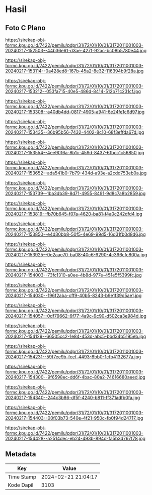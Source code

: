 # Hasil

## Foto C Plano

https://sirekap-obj-formc.kpu.go.id/7422/pemilu/pdpr/31/72/01/10/01/3172011001003-20240217-152503--44b36e61-d3ae-427f-92ac-bc08b5780e44.jpg

https://sirekap-obj-formc.kpu.go.id/7422/pemilu/pdpr/31/72/01/10/01/3172011001003-20240217-153114--0a428ed8-167b-45a2-8e32-116394b9f28a.jpg

https://sirekap-obj-formc.kpu.go.id/7422/pemilu/pdpr/31/72/01/10/01/3172011001003-20240217-153212--053fa715-40e5-486d-8414-512b71c231cf.jpg

https://sirekap-obj-formc.kpu.go.id/7422/pemilu/pdpr/31/72/01/10/01/3172011001003-20240217-153308--a40db4dd-0817-4905-a941-6e24fe1c6d97.jpg

https://sirekap-obj-formc.kpu.go.id/7422/pemilu/pdpr/31/72/01/10/01/3172011001003-20240217-153435--36b95b56-7432-4402-8c10-68f3effda67d.jpg

https://sirekap-obj-formc.kpu.go.id/7422/pemilu/pdpr/31/72/01/10/01/3172011001003-20240217-153554--4ee90f6a-8b1c-459d-8437-6fbcc1c56850.jpg

https://sirekap-obj-formc.kpu.go.id/7422/pemilu/pdpr/31/72/01/10/01/3172011001003-20240217-153652--ada541b0-7b79-434d-a93e-a2cdd753eb0a.jpg

https://sirekap-obj-formc.kpu.go.id/7422/pemilu/pdpr/31/72/01/10/01/3172011001003-20240217-153739--1ba3db39-8d71-4955-8491-9d8c7a8b2859.jpg

https://sirekap-obj-formc.kpu.go.id/7422/pemilu/pdpr/31/72/01/10/01/3172011001003-20240217-153819--fb70b645-f07a-4620-ba81-f4a0c242dfd4.jpg

https://sirekap-obj-formc.kpu.go.id/7422/pemilu/pdpr/31/72/01/10/01/3172011001003-20240217-153850--e4d30bb8-50f5-4e69-99d5-16d31fb0d8d6.jpg

https://sirekap-obj-formc.kpu.go.id/7422/pemilu/pdpr/31/72/01/10/01/3172011001003-20240217-153925--0e2aae70-ba08-40c6-9290-4c396cfc800a.jpg

https://sirekap-obj-formc.kpu.go.id/7422/pemilu/pdpr/31/72/01/10/01/3172011001003-20240217-154003--73fc1310-a0ee-4b8d-977e-451e5f5399fc.jpg

https://sirekap-obj-formc.kpu.go.id/7422/pemilu/pdpr/31/72/01/10/01/3172011001003-20240217-154030--196f2aba-cff9-40b5-8243-b9e1f39d5ae1.jpg

https://sirekap-obj-formc.kpu.go.id/7422/pemilu/pdpr/31/72/01/10/01/3172011001003-20240217-154057--0df79662-6f77-4a9c-9c90-d502ca3e984d.jpg

https://sirekap-obj-formc.kpu.go.id/7422/pemilu/pdpr/31/72/01/10/01/3172011001003-20240217-154129--66505cc2-1e84-453d-abc5-bbd34b5195eb.jpg

https://sirekap-obj-formc.kpu.go.id/7422/pemilu/pdpr/31/72/01/10/01/3172011001003-20240217-154231--59f7ee9b-fcef-4493-8bb0-1cfb4132677a.jpg

https://sirekap-obj-formc.kpu.go.id/7422/pemilu/pdpr/31/72/01/10/01/3172011001003-20240217-154300--9f6598ec-dd6f-4bac-80a2-74616680aeed.jpg

https://sirekap-obj-formc.kpu.go.id/7422/pemilu/pdpr/31/72/01/10/01/3172011001003-20240217-154340--244c3b86-df5f-4240-b811-ff371adfb0fa.jpg

https://sirekap-obj-formc.kpu.go.id/7422/pemilu/pdpr/31/72/01/10/01/3172011001003-20240217-154403--00f03b73-540e-4f21-950c-fb0f94d24717.jpg

https://sirekap-obj-formc.kpu.go.id/7422/pemilu/pdpr/31/72/01/10/01/3172011001003-20240217-154428--a2514dec-eb24-493b-894d-fa5b3d767f78.jpg


## Metadata

| Key        | Value               |
| ---------- | ------------------- |
| Time Stamp | 2024-02-21 21:04:17 |
| Kode Dapil | 3103                |




